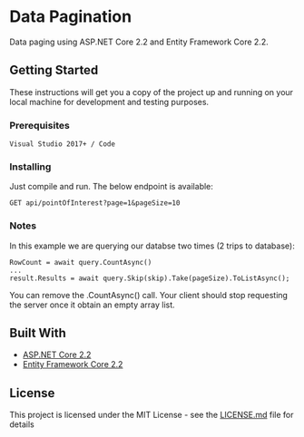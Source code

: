 # Data Pagination

Data paging using ASP.NET Core 2.2 and Entity Framework Core 2.2.

## Getting Started

These instructions will get you a copy of the project up and running on your local machine for development and testing purposes.

### Prerequisites

```
Visual Studio 2017+ / Code
```

### Installing

Just compile and run. The below endpoint is available:
```
GET api/pointOfInterest?page=1&pageSize=10
```

### Notes

In this example we are querying our databse two times (2 trips to database):
```
RowCount = await query.CountAsync()
...
result.Results = await query.Skip(skip).Take(pageSize).ToListAsync();
```

You can remove the .CountAsync() call. Your client should stop requesting the server once it obtain an empty array list.

## Built With

* [ASP.NET Core 2.2](https://dotnet.microsoft.com/)
* [Entity Framework Core 2.2](https://github.com/aspnet/EntityFrameworkCore)

## License

This project is licensed under the MIT License - see the [LICENSE.md](LICENSE.md) file for details
